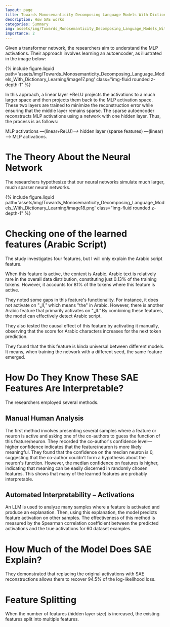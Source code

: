 ```yaml
---
layout: page
title: Towards Monosemanticity Decomposing Language Models With Dictionary Learning
description: How SAE works
categories: Summary
img: assets/img/Towards_Monosemanticity_Decomposing_Language_Models_With_Dictionary_Learning/image17.png 
importance: 2
---
```



Given a transformer network, the researchers aim to understand the MLP activations. Their approach involves learning an autoencoder, as illustrated in the image below:

<div class="row">
    <div class="col-sm mt-3 mt-md-0">
        {% include figure.liquid path='assets/img/Towards_Monosemanticity_Decomposing_Language_Models_With_Dictionary_Learning/image17.png' class="img-fluid rounded z-depth-1" %}
    </div>
</div>

In this approach, a linear layer +ReLU projects the activations to a much larger space and then projects them back to the MLP activation space. These two layers are trained to minimize the reconstruction error while ensuring that the middle layer remains sparse. The sparse autoencoder reconstructs MLP activations using a network with one hidden layer. Thus, the process is as follows:

MLP activations —(linear+ReLU)—> hidden layer (sparse features) —(linear)—> MLP activations.

# The Theory About the Neural Network

The researchers hypothesize that our neural networks simulate much larger, much sparser neural networks.

<div class="row">
    <div class="col-sm mt-3 mt-md-0">
        {% include figure.liquid path='assets/img/Towards_Monosemanticity_Decomposing_Language_Models_With_Dictionary_Learning/image18.png' class="img-fluid rounded z-depth-1" %}
    </div>
</div>

# Checking one of the learned features (Arabic Script)

The study investigates four features, but I will only explain the Arabic script feature.

When this feature is active, the context is Arabic. Arabic text is relatively rare in the overall data distribution, constituting just 0.13% of the training tokens. However, it accounts for 81% of the tokens where this feature is active.

They noted some gaps in this feature's functionality. For instance, it does not activate on "ال," which means "the" in Arabic. However, there is another Arabic feature that primarily activates on "ال.” By combining these features, the model can effectively detect Arabic script.

They also tested the causal effect of this feature by activating it manually, observing that the score for Arabic characters increases for the next token prediction.

They found that the this feature is kinda universal between different models. It means, when training the network with a different seed, the same feature emerged.

# How Do They Know These SAE Features Are Interpretable?

The researchers employed several methods.

## Manual Human Analysis

The first method involves presenting several samples where a feature or neuron is active and asking one of the co-authors to guess the function of this feature/neuron. They recorded the co-author's confidence level—higher confidence indicates that the feature/neuron is more likely meaningful. They found that the confidence on the median neuron is 0, suggesting that the co-author couldn't form a hypothesis about the neuron's function. However, the median confidence on features is higher, indicating that meaning can be easily discerned in randomly chosen features.
This shows that many of the learned features are probably interpretable. 

## Automated Interpretability – Activations

An LLM is used to analyze many samples where a feature is activated and produce an explanation. Then, using this explanation, the model predicts feature activation on other samples. The effectiveness of this method is measured by the Spearman correlation coefficient between the predicted activations and the true activations for 60 dataset examples.

# How Much of the Model Does SAE Explain?

They demonstrated that replacing the original activations with SAE reconstructions allows them to recover 94.5% of the log-likelihood loss.

# Feature Splitting

When the number of features (hidden layer size) is increased, the existing features split into multiple features.
